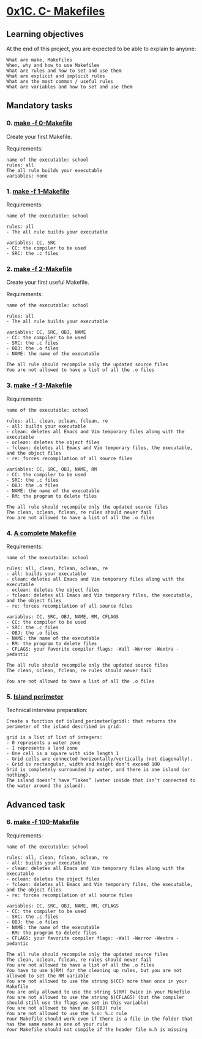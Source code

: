 # [0x1C. C- Makefiles]()

## Learning objectives

At the end of this project, you are expected to be able to explain to anyone:

    What are make, Makefiles
    When, why and how to use Makefiles
    What are rules and how to set and use them
    What are explicit and implicit rules
    What are the most common / useful rules
    What are variables and how to set and use them

## Mandatory tasks

### 0. [make -f 0-Makefile](https://github.com/leulyk/alx-low_level_programming/blob/main/0x1C-makefiles/0-Makefile)

Create your first Makefile.

Requirements:

	name of the executable: school
	rules: all
	The all rule builds your executable
	variables: none

### 1. [make -f 1-Makefile](https://github.com/leulyk/alx-low_level_programming/blob/main/0x1C-makefiles/1-Makefile)

Requirements:

	name of the executable: school

	rules: all
	- The all rule builds your executable

	variables: CC, SRC
	- CC: the compiler to be used
	- SRC: the .c files

### 2. [make -f 2-Makefile](https://github.com/leulyk/alx-low_level_programming/blob/main/0x1C-makefiles/2-Makefile)

Create your first useful Makefile.

Requirements:

	name of the executable: school

	rules: all
	- The all rule builds your executable

	variables: CC, SRC, OBJ, NAME
	- CC: the compiler to be used
	- SRC: the .c files
	- OBJ: the .o files
	- NAME: the name of the executable

	The all rule should recompile only the updated source files
	You are not allowed to have a list of all the .o files

### 3. [make -f 3-Makefile](https://github.com/leulyk/alx-low_level_programming/blob/main/0x1C-makefiles/3-Makefile)

Requirements:

	name of the executable: school

	rules: all, clean, oclean, fclean, re
	- all: builds your executable
	- clean: deletes all Emacs and Vim temporary files along with the executable
	- oclean: deletes the object files
	- fclean: deletes all Emacs and Vim temporary files, the executable, and the object files
	- re: forces recompilation of all source files

	variables: CC, SRC, OBJ, NAME, RM
	- CC: the compiler to be used
	- SRC: the .c files
	- OBJ: the .o files
	- NAME: the name of the executable
	- RM: the program to delete files

	The all rule should recompile only the updated source files
	The clean, oclean, fclean, re rules should never fail
	You are not allowed to have a list of all the .o files

### 4. [A complete Makefile](https://github.com/leulyk/alx-low_level_programming/blob/main/0x1C-makefiles/4-Makefile)

Requirements:

	name of the executable: school

	rules: all, clean, fclean, oclean, re
	- all: builds your executable
	- clean: deletes all Emacs and Vim temporary files along with the executable
	- oclean: deletes the object files
	- fclean: deletes all Emacs and Vim temporary files, the executable, and the object files
	- re: forces recompilation of all source files

	variables: CC, SRC, OBJ, NAME, RM, CFLAGS
	- CC: the compiler to be used
	- SRC: the .c files
	- OBJ: the .o files
	- NAME: the name of the executable
	- RM: the program to delete files
	- CFLAGS: your favorite compiler flags: -Wall -Werror -Wextra -pedantic

	The all rule should recompile only the updated source files
	The clean, oclean, fclean, re rules should never fail

	You are not allowed to have a list of all the .o files

### 5. [Island perimeter](https://github.com/leulyk/alx-low_level_programming/blob/main/0x1C-makefiles/5-island_perimeter.py)

Technical interview preparation:

	Create a function def island_perimeter(grid): that returns the perimeter of the island described in grid:

	grid is a list of list of integers:
	- 0 represents a water zone
	- 1 represents a land zone
	- One cell is a square with side length 1
	- Grid cells are connected horizontally/vertically (not diagonally).
	- Grid is rectangular, width and height don’t exceed 100
	Grid is completely surrounded by water, and there is one island (or nothing).
	The island doesn’t have “lakes” (water inside that isn’t connected to the water around the island).

## Advanced task

### 6. [make -f 100-Makefile](https://github.com/leulyk/alx-low_level_programming/blob/main/0x1C-makefiles/100-Makefile)

Requirements:

	name of the executable: school

	rules: all, clean, fclean, oclean, re
	- all: builds your executable
	- clean: deletes all Emacs and Vim temporary files along with the executable
	- oclean: deletes the object files
	- fclean: deletes all Emacs and Vim temporary files, the executable, and the object files
	- re: forces recompilation of all source files

	variables: CC, SRC, OBJ, NAME, RM, CFLAGS
	- CC: the compiler to be used
	- SRC: the .c files
	- OBJ: the .o files
	- NAME: the name of the executable
	- RM: the program to delete files
	- CFLAGS: your favorite compiler flags: -Wall -Werror -Wextra -pedantic

	The all rule should recompile only the updated source files
	The clean, oclean, fclean, re rules should never fail
	You are not allowed to have a list of all the .o files
	You have to use $(RM) for the cleaning up rules, but you are not allowed to set the RM variable
	You are not allowed to use the string $(CC) more than once in your Makefile
	You are only allowed to use the string $(RM) twice in your Makefile
	You are not allowed to use the string $(CFLAGS) (but the compiler should still use the flags you set in this variable)
	You are not allowed to have an $(OBJ) rule
	You are not allowed to use the %.o: %.c rule
	Your Makefile should work even if there is a file in the folder that has the same name as one of your rule
	Your Makefile should not compile if the header file m.h is missing
